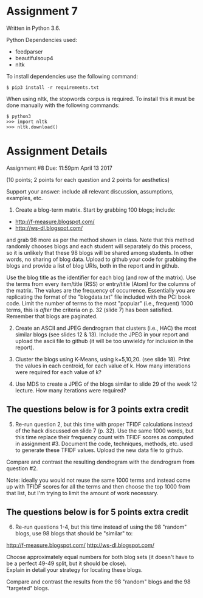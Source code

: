 # Assignment 7

Written in Python 3.6.

Python Dependencies used:

- feedparser
- beautifulsoup4
- nltk

To install dependencies use the following command:

```shell
$ pip3 install -r requirements.txt
```

When using nltk, the stopwords corpus is required. To install this it must be done manually with the following commands:

```shell
$ python3
>>> import nltk
>>> nltk.download()
```

# Assignment Details

Assignment #8
Due: 11:59pm April 13 2017

(10 points; 2 points for each question and 2 points for aesthetics)

Support your answer: include all relevant discussion, assumptions,
examples, etc.

1.  Create a blog-term matrix.  Start by grabbing 100 blogs; include:

- http://f-measure.blogspot.com/
- http://ws-dl.blogspot.com/

and grab 98 more as per the method shown in class.  Note that this
method randomly chooses blogs and each student will separately do
this process, so it is unlikely that these 98 blogs will be shared
among students.  In other words, no sharing of blog data.  Upload
to github your code for grabbing the blogs and provide a list of
blog URIs, both in the report and in github.

Use the blog title as the identifier for each blog (and row of the
matrix).  Use the terms from every item/title (RSS) or entry/title
(Atom) for the columns of the matrix.  The values are the frequency
of occurrence.  Essentially you are replicating the format of the
"blogdata.txt" file included with the PCI book code.  Limit the
number of terms to the most "popular" (i.e., frequent) 1000 terms,
this is *after* the criteria on p. 32 (slide 7) has been satisfied.
Remember that blogs are paginated.  

2.  Create an ASCII and JPEG dendrogram that clusters (i.e., HAC)
the most similar blogs (see slides 12 & 13).  Include the JPEG in
your report and upload the ascii file to github (it will be too
unwieldy for inclusion in the report).

3.  Cluster the blogs using K-Means, using k=5,10,20. (see slide
18).  Print the values in each centroid, for each value of k.  How
many interations were required for each value of k?

4.  Use MDS to create a JPEG of the blogs similar to slide 29 of the 
week 12 lecture.  How many iterations were required?


## The questions below is for 3 points extra credit

5.  Re-run question 2, but this time with proper TFIDF calculations
instead of the hack discussed on slide 7 (p. 32).  Use the same 1000
words, but this time replace their frequency count with TFIDF scores
as computed in assignment #3.  Document the code, techniques,
methods, etc. used to generate these TFIDF values.  Upload the new
data file to github.

Compare and contrast the resulting dendrogram with the dendrogram
from question #2.

Note: ideally you would not reuse the same 1000 terms and instead
come up with TFIDF scores for all the terms and then choose the top
1000 from that list, but I'm trying to limit the amount of work
necessary.


## The questions below is for 5 points extra credit

6.  Re-run questions 1-4, but this time instead of using the 98 
"random" blogs, use 98 blogs that should be "similar" to:

http://f-measure.blogspot.com/
http://ws-dl.blogspot.com/

Choose approximately equal numbers for both blog sets (it doesn't
have to be a perfect 49-49 split, but it should be close).  
Explain in detail your strategy for locating these blogs.  

Compare and contrast the results from the 98 "random" blogs and 
the 98 "targeted" blogs.  